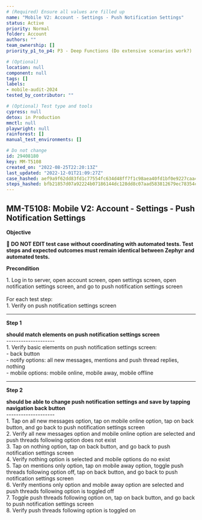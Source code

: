 ```yaml
---
# (Required) Ensure all values are filled up
name: "Mobile V2: Account - Settings - Push Notification Settings"
status: Active
priority: Normal
folder: Account
authors: ""
team_ownership: []
priority_p1_to_p4: P3 - Deep Functions (Do extensive scenarios work?)

# (Optional)
location: null
component: null
tags: []
labels:
- mobile-audit-2024
tested_by_contributor: ""

# (Optional) Test type and tools
cypress: null
detox: in Production
mmctl: null
playwright: null
rainforest: []
manual_test_environments: []

# Do not change
id: 29408180
key: MM-T5108
created_on: "2022-08-25T22:20:13Z"
last_updated: "2022-12-01T21:09:27Z"
case_hashed: aef9a9f62dd83fd1c77554fc634d48ff7f1c98aea40fd1bf0e9227caa458af5ed3fee0c6e64d3e8c393dd2216e8ad310
steps_hashed: bfb21857d07a92224b07186144dc128dd8c07aad583812679ec78354c0662d1a108e2870a430cac3c61ed3f9f9ec1148
---
```


<!-- (Auto-generated) Based on frontmatter's "key" and "name" -->

## MM-T5108: Mobile V2: Account - Settings - Push Notification Settings

**Objective**

**🛑 DO NOT EDIT test case without coordinating with automated tests. Test steps and expected outcomes must remain identical between Zephyr and automated tests.**

**Precondition**

1\. Log in to server, open account screen, open settings screen, open notification settings screen, and go to push notification settings screen\
\
For each test step:\
1\. Verify on push notification settings screen

---

**Step 1**

**should match elements on push notification settings screen**\
\--------------------\
1\. Verify basic elements on push notification settings screen:\
\- back button\
\- notify options: all new messages, mentions and push thread replies, nothing\
\- mobile options: mobile online, mobile away, mobile offline

---

**Step 2**

**should be able to change push notification settings and save by tapping navigation back button**\
\--------------------\
1\. Tap on all new messages option, tap on mobile online option, tap on back button, and go back to push notification settings screen\
2\. Verify all new messages option and mobile online option are selected and push threads following option does not exist\
3\. Tap on nothing option, tap on back button, and go back to push notification settings screen\
4\. Verify nothing option is selected and mobile options do no exist\
5\. Tap on mentions only option, tap on mobile away option, toggle push threads following option off, tap on back button, and go back to push notification settings screen\
6\. Verify mentions only option and mobile away option are selected and push threads following option is toggled off\
7\. Toggle push threads following option on, tap on back button, and go back to push notification settings screen\
8\. Verify push threads following option is toggled on
